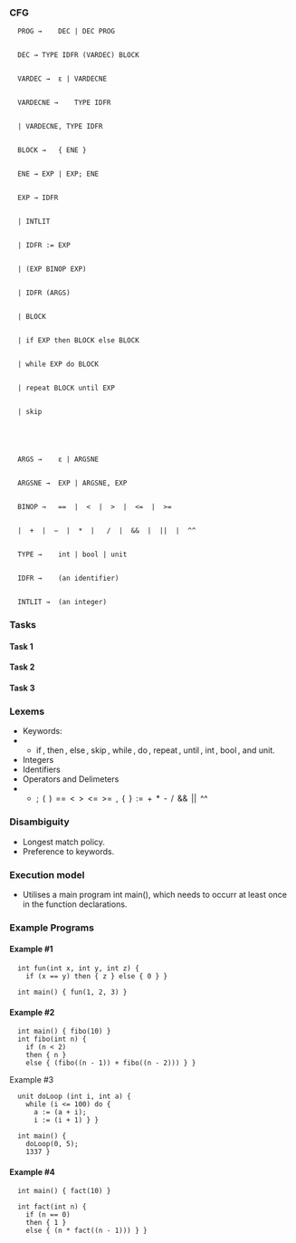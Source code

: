### CFG 
```
  PROG →	DEC | DEC PROG


  DEC →	TYPE IDFR (VARDEC) BLOCK


  VARDEC →	ε | VARDECNE


  VARDECNE →	TYPE IDFR


  |	VARDECNE, TYPE IDFR


  BLOCK →	{ ENE }


  ENE →	EXP | EXP; ENE


  EXP →	IDFR


  |	INTLIT


  |	IDFR := EXP


  |	(EXP BINOP EXP)


  |	IDFR (ARGS)


  |	BLOCK


  |	if EXP then BLOCK else BLOCK


  |	while EXP do BLOCK


  |	repeat BLOCK until EXP


  |	skip





  ARGS →	ε | ARGSNE


  ARGSNE →	EXP | ARGSNE, EXP


  BINOP →	==  |  <  |  >  |  <=  |  >=


  |	 +  |  −  |  *  |   /  |  &&  |  ||  |  ^^


  TYPE →	int | bool | unit


  IDFR →	(an identifier)


  INTLIT →	(an integer)
```

### Tasks
#### Task 1


#### Task 2


#### Task 3


### Lexems
- Keywords:
- - if , then , else , skip , while , do , repeat , until , int , bool , and unit.
- Integers
- Identifiers
- Operators and Delimeters
- - ;  (  )  ==  <  >  <=  >=  ,  {  }  :=  +  *  -  /  &&  ||  ^^

### Disambiguity
- Longest match policy.
- Preference to keywords.

### Execution model
- Utilises a main program int main(), which needs to occurr at least once in the function declarations.

### Example Programs
#### Example #1
```
  int fun(int x, int y, int z) {
    if (x == y) then { z } else { 0 } }

  int main() { fun(1, 2, 3) }
```
#### Example #2
```
  int main() { fibo(10) }
  int fibo(int n) {
    if (n < 2)
    then { n } 
    else { (fibo((n - 1)) + fibo((n - 2))) } }
```
Example #3
```
  unit doLoop (int i, int a) {
    while (i <= 100) do {
      a := (a + i);
      i := (i + 1) } }

  int main() {
    doLoop(0, 5);
    1337 }
```
#### Example #4
```
  int main() { fact(10) }

  int fact(int n) {
    if (n == 0)
    then { 1 } 
    else { (n * fact((n - 1))) } }
```
